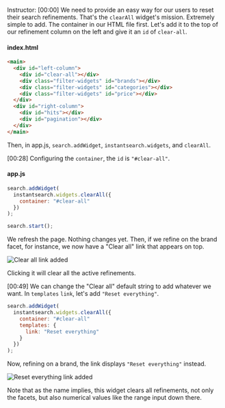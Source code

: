 Instructor: [00:00] We need to provide an easy way for our users to reset their search refinements. That's the `clearAll` widget's mission. Extremely simple to add. The container in our HTML file first. Let's add it to the top of our refinement column on the left and give it an `id` of `clear-all`.

#### index.html

```html
<main>
  <div id="left-column">
    <div id="clear-all"></div>
    <div class="filter-widgets" id="brands"></div>
    <div class="filter-widgets" id="categories"></div>
    <div class="filter-widgets" id="price"></div>
  </div>
  <div id="right-column">
    <div id="hits"></div>
    <div id="pagination"></div>
  </div>
</main>
```

Then, in app.js, `search.addWidget`, `instantsearch.widgets`, and `clearAll`.

[00:28] Configuring the `container`, the `id` is `"#clear-all"`.

#### app.js

```js
search.addWidget(
  instantsearch.widgets.clearAll({
    container: "#clear-all"
  })
);

search.start();
```

We refresh the page. Nothing changes yet. Then, if we refine on the brand facet, for instance, we now have a "Clear all" link that appears on top.

![Clear all link added](https://res.cloudinary.com/dg3gyk0gu/image/upload/v1552324959/transcript-images/reset-all-active-refinements-with-the-clearall-instantsearch-js-widget-clear-all-link-added.jpg)

Clicking it will clear all the active refinements.

[00:49] We can change the "Clear all" default string to add whatever we want. In `templates` `link`, let's add `"Reset everything"`.

```js
search.addWidget(
  instantsearch.widgets.clearAll({
    container: "#clear-all"
    templates: {
      link: "Reset everything"
    }
  })
);
```

Now, refining on a brand, the link displays `"Reset everything"` instead.

![Reset everything link added](https://res.cloudinary.com/dg3gyk0gu/image/upload/v1552324959/transcript-images/reset-all-active-refinements-with-the-clearall-instantsearch-js-widget-reset-everything-link-added.jpg)

Note that as the name implies, this widget clears all refinements, not only the facets, but also numerical values like the range input down there.
